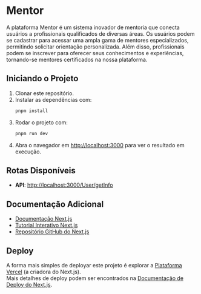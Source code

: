 # Mentor

A plataforma Mentor é um sistema inovador de mentoria que conecta usuários a profissionais qualificados de diversas áreas. Os usuários podem se cadastrar para acessar uma ampla gama de mentores especializados, permitindo solicitar orientação personalizada. Além disso, profissionais podem se inscrever para oferecer seus conhecimentos e experiências, tornando-se mentores certificados na nossa plataforma.

## Iniciando o Projeto

1. Clonar este repositório.<br/>
2. Instalar as dependências com:
   ```bash
   pnpm install
   ```
3. Rodar o projeto com:
   ```bash
   pnpm run dev
   ```
4. Abra o navegador em [http://localhost:3000](http://localhost:3000) para ver o resultado em execução.<br/>

## Rotas Disponíveis

- **API**: [http://localhost:3000/User/getInfo](http://localhost:3000/User/getInfo)<br/>

## Documentação Adicional

- [Documentação Next.js](https://nextjs.org/docs)<br/>
- [Tutorial Interativo Next.js](https://nextjs.org/learn-pages-router)<br/>
- [Repositório GitHub do Next.js](https://github.com/vercel/next.js)<br/>

## Deploy

A forma mais simples de deployar este projeto é explorar a [Plataforma Vercel](https://vercel.com/new) (a criadora do Next.js).<br/>
Mais detalhes de deploy podem ser encontrados na [Documentação de Deploy do Next.js](https://nextjs.org/docs/pages/building-your-application/deploying).<br/>
